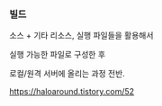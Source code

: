 
### 빌드

소스 + 기타 리소스, 실행 파일들을 활용해서

실행 가능한 파일로 구성한 후

로컬/원격 서버에 올리는 과정 전반.

https://haloaround.tistory.com/52
